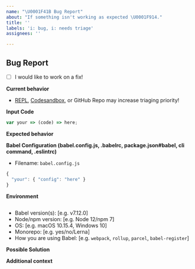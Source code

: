 ```yaml
---
name: "\U0001F41B Bug Report"
about: "If something isn't working as expected \U0001F914."
title: ''
labels: 'i: bug, i: needs triage'
assignees: ''

---
```


## Bug Report

<!-- If you would like to implement a PR, we are more than happy to help you go through the process!-->
- [ ] I would like to work on a fix!

<!--
@babel/eslint-parser:
  If you are having issues with JSX you might want to check out eslint-plugin-react. If there's an issue with new experimental syntax you might need to check if it's supported by @babel/eslint-plugin.
-->

**Current behavior**
<!-- A clear and concise description of the behavior. -->

- [REPL](https://babel.dev/repl), [Codesandbox](https://codesandbox.io/s/babel-repl-custom-plugin-7s08o?file=/src/index.js), or GitHub Repo may increase triaging priority!

**Input Code**

```js
var your => (code) => here;
```

**Expected behavior**
<!-- A clear and concise description of what you expected to happen (or code). -->

**Babel Configuration (babel.config.js, .babelrc, package.json#babel, cli command, .eslintrc)**
<!--- Tip: You can also run Babel with the environment variable SHOW_CONFIG_FOR=your_file_path to print all configs associated with a path-->
<!-- https://babeljs.io/docs/en/configuration#print-effective-configs for more information -->

- Filename: `babel.config.js`

```js
{
  "your": { "config": "here" }
}
```

**Environment**
<!--- Tip: Instead of filling out the questions below, you can run `npx envinfo --preset babel` and paste the result below ``` -->
```

```
- Babel version(s): [e.g. v7.12.0]
- Node/npm version: [e.g. Node 12/npm 7]
- OS: [e.g. macOS 10.15.4, Windows 10]
- Monorepo: [e.g. yes/no/Lerna]
- How you are using Babel: [e.g. `webpack`, `rollup`, `parcel`, `babel-register`]

**Possible Solution**
<!--- If you have suggestions on a fix for the bug -->

**Additional context**
<!-- Add any other context about the problem here. Or a screenshot if applicable -->
